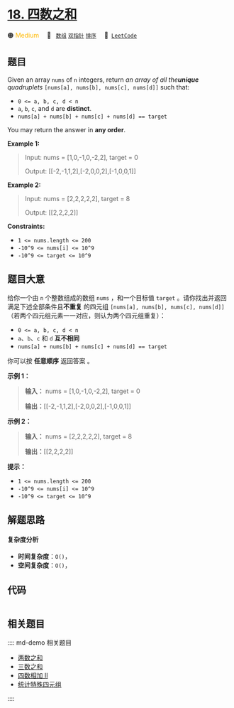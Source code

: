 # [18. 四数之和](https://leetcode.com/problems/4sum)

🟠 <font color=#ffb800>Medium</font>&emsp; 🔖&ensp; [`数组`](/leetcode/outline/tag/array.md) [`双指针`](/leetcode/outline/tag/two-pointers.md) [`排序`](/leetcode/outline/tag/sorting.md)&emsp; 🔗&ensp;[`LeetCode`](https://leetcode.com/problems/4sum)


## 题目

Given an array `nums` of `n` integers, return _an array of all the**unique**
quadruplets_ `[nums[a], nums[b], nums[c], nums[d]]` such that:

  * `0 <= a, b, c, d < n`
  * `a`, `b`, `c`, and `d` are **distinct**.
  * `nums[a] + nums[b] + nums[c] + nums[d] == target`

You may return the answer in **any order**.



**Example 1:**

> Input: nums = [1,0,-1,0,-2,2], target = 0
> 
> Output: [[-2,-1,1,2],[-2,0,0,2],[-1,0,0,1]]

**Example 2:**

> Input: nums = [2,2,2,2,2], target = 8
> 
> Output: [[2,2,2,2]]

**Constraints:**

  * `1 <= nums.length <= 200`
  * `-10^9 <= nums[i] <= 10^9`
  * `-10^9 <= target <= 10^9`


## 题目大意

给你一个由 `n` 个整数组成的数组 `nums` ，和一个目标值 `target` 。请你找出并返回满足下述全部条件且**不重复** 的四元组
`[nums[a], nums[b], nums[c], nums[d]]` （若两个四元组元素一一对应，则认为两个四元组重复）：

  * `0 <= a, b, c, d < n`
  * `a`、`b`、`c` 和 `d` **互不相同**
  * `nums[a] + nums[b] + nums[c] + nums[d] == target`

你可以按 **任意顺序** 返回答案 。



**示例 1：**

> 
> 
> 
> 
> 
> **输入：** nums = [1,0,-1,0,-2,2], target = 0
> 
> **输出：**[[-2,-1,1,2],[-2,0,0,2],[-1,0,0,1]]
> 
> 

**示例 2：**

> 
> 
> 
> 
> 
> **输入：** nums = [2,2,2,2,2], target = 8
> 
> **输出：**[[2,2,2,2]]
> 
> 



**提示：**

  * `1 <= nums.length <= 200`
  * `-10^9 <= nums[i] <= 10^9`
  * `-10^9 <= target <= 10^9`


## 解题思路

#### 复杂度分析

- **时间复杂度**：`O()`，
- **空间复杂度**：`O()`，

## 代码

```javascript

```

## 相关题目

:::: md-demo 相关题目
- [两数之和](https://leetcode.com/problems/two-sum)
- [三数之和](https://leetcode.com/problems/3sum)
- [四数相加 II](https://leetcode.com/problems/4sum-ii)
- [统计特殊四元组](https://leetcode.com/problems/count-special-quadruplets)

::::
